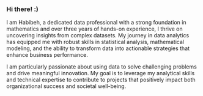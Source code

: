 ### Hi there! :)
I am Habibeh, a dedicated data professional with a strong foundation in mathematics and over three years of hands-on experience, I thrive on uncovering insights from complex datasets. My journey in data analytics has equipped me with robust skills in statistical analysis, mathematical modeling, and the ability to transform data into actionable strategies that enhance business performance.

I am particularly passionate about using data to solve challenging problems and drive meaningful innovation. My goal is to leverage my analytical skills and technical expertise to contribute to projects that positively impact both organizational success and societal well-being.

